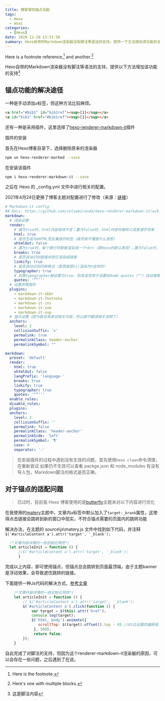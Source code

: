 ```yaml
---
title: 博客增加锚点功能
tags:
  - Hexo
  - Html
categories:
  - [Hexo]
date: 2020-12-28 13:51:58
summary: Hexo自带的Markdown渲染器没有脚注等语法的支持，提供一下方法增加该功能的支持
---
```


Here is a footnote reference,[^1] and another.[^longnote]

[^1]: Here is the footnote.

[^longnote]: Here's one with multiple blocks.

Hexo自带的Markdown渲染器没有脚注等语法的支持，提供以下方法增加该功能的支持[^这就是脚注]

[^这就是脚注]: 这是脚注内容

## 锚点功能的解决途径

一种是手动添加`a`标签，但这种方法比较麻烦。

```html
<a href="#bib1" id="bib1ref"><sup>[1]</sup></a>
<a id="bib1" href="#bib1ref"><sup>[1]</sup></a>
```

还有一种是采用插件，这里选择了[hexo-renderer-markdown-it](https://github.com/hexojs/hexo-renderer-markdown-it)插件

插件的安装

首先在Hexo博客目录下，选择删除原来的渲染器

```bash
npm un hexo-renderer-marked --save
```

在安装该插件

```bash
npm i hexo-renderer-markdown-it --save
```

之后在 Hexo 的 _config.yml 文件中进行相关的配置。

2021年4月24日更换了博客主题对配置进行了修改（来源：[链接](https://zhanghuimeng.github.io/post/add-footnote-plugin-for-hexo-blog/#fnref3)）

```yml
# Markdown-it config
## Docs: https://github.com/celsomiranda/hexo-renderer-markdown-it/wiki
markdown:
  # 渲染设置
  render:
    # 置为true时，html内容保持不变；置为false时，html内容将被转义成普通字符串
    html: true
    # 是否生成与XHTML完全兼容的标签（虽然我不懂是什么意思）
    xhtmlOut: false
    # 置为true时，每个换行符都被渲染成一个<br>（即Hexo的默认表现）；置为false时，只有空行才会被渲染为<br>（GFM的默认表现）
    breaks: true
    # 是否自动识别链接并把它渲染成链接
    linkify: true
    # 是否自动识别印刷格式（意思是把(c)渲染为©这样的）
    typographer: true
    # 如果typographer被设置为true，则该选项用于设置将dumb quotes（""）自动替换为smart quotes
    quotes: '“”‘’'
  # 设置所需插件
  plugins:
    - markdown-it-abbr
    - markdown-it-footnote
    - markdown-it-ins
    - markdown-it-sub
    - markdown-it-sup
  # 锚点设置（因为我没有尝试相关内容，所以就不翻译相关说明了）
  anchors:
    level: 2
    collisionSuffix: 'v'
    permalink: true
    permalinkClass: header-anchor
    permalinkSymbol: ""
```



```yml
markdown:
  preset: 'default'
  render:
    html: true
    xhtmlOut: false
    langPrefix: 'language-'
    breaks: true
    linkify: true
    typographer: true
    quotes: '“”‘’'
  enable_rules:
  disable_rules:
  plugins:
  anchors:
    level: 2
    collisionSuffix: ''
    permalink: false
    permalinkClass: 'header-anchor'
    permalinkSide: 'left'
    permalinkSymbol: '¶'
    case: 0
    separator: '-'
```


> 在安装插件的过程中遇到没有生效的问题，首先使用`hexo clean`命令清理，在重新尝试
> 如果仍不生效可以查看 packge.json 和 node_modules 有没有导入包，Markdown脚注的格式是否正确，

## 对于锚点的适配问题

> 已过时，目前我 Hexo 博客使用的是[butterfly](https://github.com/jerryc127/hexo-theme-butterfly)主题未对以下内容进行优化

在我使用的[matery](https://github.com/blinkfox/hexo-theme-matery/)主题中，文章内`a`标签中默认加入了`target:_brank`属性，这使得点击链接会跳转到新的窗口中现实，不符合锚点需要的页面内的跳转功能

解决办法，在主题的 source\js\matery.js 文件中找到如下代码，并注释`$('#articleContent a').attr('target', '_blank');`

```javascript
  /*文章内容详情的一些初始化特性*/
  let articleInit = function () {
      //$('#articleContent a').attr('target', '_blank');
      }
```

完成以上内容，即可使用锚点，但锚点总会跳转到页面最顶端，由于主题banner是浮动效果，会导致遮住跳转的链接。

下面提供一种Js代码的解决方式，[参考文章](https://www.cnblogs.com/attlia/p/7488271.html)

```javascript
    /*文章内容详情的一些初始化特性*/
    let articleInit = function () {
        // $('#articleContent a').attr('target', '_blank');
        $('#articleContent a').click(function () {
            var target = $(this).attr('href');
            console.log(target);
            $('html, body').animate({
               scrollTop: $(target).offset().top - 65 //65位设置的偏移值
             }, 500);
             return false;
        });
    }
```

自此完成了对脚注的支持，但因为这个renderer-markdown-it渲染器的原因，可以会存在一些问题，之后遇到了在说。
